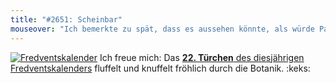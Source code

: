 ```yaml
---
title: "#2651: Scheinbar"
mouseover: "Ich bemerkte zu spät, dass es aussehen könnte, als würde Panel1-Fred taubenartige Stoffwechselendproduktdepostionsaktionen ausführen, anstatt sich von Panel3-Fred anschauen zu lassen. Nun ja."
---
```


<a href="http://www.fonflatter.de/der-fetzige-fredventskalender-2012" title="Der fetzige Fredventskalender"><img src="http://www.fonflatter.de/adv12/fredventskalender_banner.png" alt="Fredventskalender" /></a>
Ich freue mich: Das <a href="http://www.fonflatter.de/2012/12/22/das-22-turchen-2/"><strong>22. Türchen</strong> des diesjährigen Fredventskalenders</a> fluffelt und knuffelt fröhlich durch die Botanik.
:keks:
